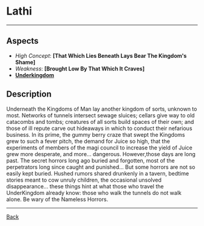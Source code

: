 # Lathi

---

## Aspects
 - *High Concept*: **[That Which Lies Beneath Lays Bear The Kingdom's Shame]**
 - *Weakness*: **[Brought Low By That Which It Craves]**
 - **[Underkingdom](../other-setting-aspects/underkingdom.md)**

## Description
Underneath the Kingdoms of Man lay another kingdom of sorts, unknown to most. Networks of tunnels intersect sewage sluices; cellars give way to old catacombs and tombs; creatures of all sorts build spaces of their own; and those of ill repute carve out hideaways in which to conduct their nefarious business. In its prime, the gummy berry craze that swept the Kingdoms grew to such a fever pitch, the demand for Juice so high, that the experiments of members of the magi council to increase the yield of Juice grew more desperate, and more... dangerous. However,those days are long past. The secret horrors long ago buried and forgotten, most of the perpetrators long since caught and punished... But some horrors are not so easily kept buried. Hushed rumors shared drunkenly in a tavern, bedtime stories meant to cow unruly children, the occasional unsolved disappearance... these things hint at what those who travel the UnderKingdom already know: those who walk the tunnels do not walk alone. Be wary of the Nameless Horrors.

---
[Back](./monsters.md)